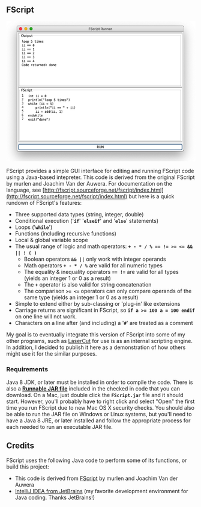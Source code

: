 ## FScript

<p align="center"><img src="https://github.com/wholder/FScript/blob/master/images/FScript%20Screenshot.png"></p>

FScript provides a simple GUI interface for editing and running FScript code using a Java-based intepreter.  This code is derived from the original FScript by murlen and Joachim Van der Auwera.  For documentation on the language, see [http://fscript.sourceforge.net/fscript/index.html](http://fscript.sourceforge.net/fscript/index.html) but here is a quick rundown of FScript's features:

 - Three supported data types (string, integer, double)
 - Conditional execution ('**`if`**' '**`elseif`**' and '**`else`**' statements)
 - Loops ('**`while`**')
 - Functions (including recursive functions)
 - Local & global variable scope
 - The usual range of logic and math operators: **`+ - * / % == != >= <= && || ! ( )`** 
   - Boolean operators **`&& ||`** only work with integer operands
   - Math operators **`+ - * / %`** are valid for all numeric types
   - The equality & inequality operators **`== !=`** are valid for all types (yields an integer 1 or 0 as a result)
   - The **`+`** operator is also valid for string concatenation
   - The comparison **`>= <=`** operators can only compare operands of the same type (yields an integer 1 or 0 as a result)
 - Simple to extend either by sub-classing or 'plug-in' like extensions
 - Carriage returns are significant in FScript, so **`if a >= 100 a = 100 endif`** on one line will not work.
 - Characters on a line after (and including) a '**`#`**' are treated as a comment

My goal is to eventually integrate this version of FScript into some of my other programs, such as [LaserCut](https://github.com/wholder/LaserCut) for use is as an internal scripting engine.  In addition, I decided to publish it here as a demonstration of how others might use it for the similar purposes.

### Requirements
Java 8 JDK, or later must be installed in order to compile the code.  There is also a [**Runnable JAR file**](https://github.com/wholder/FScript/blob/master/out/artifacts/FScript_jar) included in the checked in code that you can download.   On a Mac, just double click the **`FScript.jar`** file and it should start.  However, you'll probably have to right click and select "Open" the  first time you run FScript due to new Mac OS X security checks.  You should also be able to run the JAR file on Windows or Linux systems, but you'll need to have a Java 8 JRE, or later installed and follow the appropriate process for each needed to run an executable JAR file.

## Credits
FScript uses the following Java code to perform some of its functions, or build this project:
-  This code is derived from [FScript](http://fscript.sourceforge.net) by murlen and Joachim Van der Auwera
- [IntelliJ IDEA from JetBrains](https://www.jetbrains.com/idea/) (my favorite development environment for Java coding. Thanks JetBrains!)
